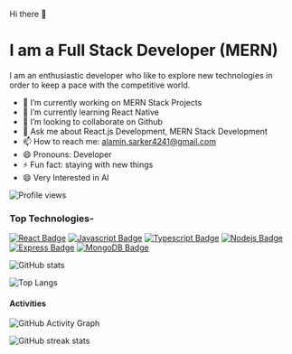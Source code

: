 
Hi there 👋 <br/> 
# I am a Full Stack Developer (MERN) 
I am an enthusiastic developer who like to explore new technologies in order to keep a pace with the competitive world.

- 🔭 I’m currently working on MERN Stack Projects
- 🌱 I’m currently learning React Native 
- 👯 I’m looking to collaborate on Github 
- 💬 Ask me about React.js Development, MERN Stack Development 
- 📫 How to reach me: alamin.sarker4241@gmail.com 
- 😄 Pronouns: Developer 
- ⚡ Fun fact: staying with new things 
- 😄 Very Interested in AI

<!-- profile view -->

![Profile views](https://gpvc.arturio.dev/AlaminSarkerFRII)

### Top Technologies-

[![React Badge](https://img.shields.io/badge/-React-61DBFB?style=for-the-badge&labelColor=black&logo=react&logoColor=61DBFB)](#) [![Javascript Badge](https://img.shields.io/badge/-Javascript-F0DB4F?style=for-the-badge&labelColor=black&logo=javascript&logoColor=F0DB4F)](#) [![Typescript Badge](https://img.shields.io/badge/-Typescript-007acc?style=for-the-badge&labelColor=black&logo=typescript&logoColor=007acc)](#) [![Nodejs Badge](https://img.shields.io/badge/-Nodejs-3C873A?style=for-the-badge&labelColor=black&logo=node.js&logoColor=3C873A)](#) [![Express Badge](https://img.shields.io/badge/-express-e535ab?style=for-the-badge&labelColor=black&logo=express.js&logoColor=e535ab)](#) [![MongoDB Badge](https://img.shields.io/badge/-MongoDB-e535ab?style=for-the-badge&labelColor=black&logo=mongodb.com&logoColor=#47A248)](#)


![GitHub stats](https://github-readme-stats.vercel.app/api?username=AlaminSarkerFRII&show_icons=true&count_private=true&theme=dark)

![Top Langs](https://github-readme-stats.vercel.app/api/top-langs/?username=AlaminSarkerFRII&layout=compact&theme=dark)

#### Activities 
![GitHub Activity Graph](https://activity-graph.herokuapp.com/graph?username=AlaminSarkerFRII)  
<!-- ![GitHub metrics](https://metrics.lecoq.io/AlaminSarkerFRII)   -->
![GitHub streak stats](https://github-readme-streak-stats.herokuapp.com/?user=AlaminSarkerFRII)  

